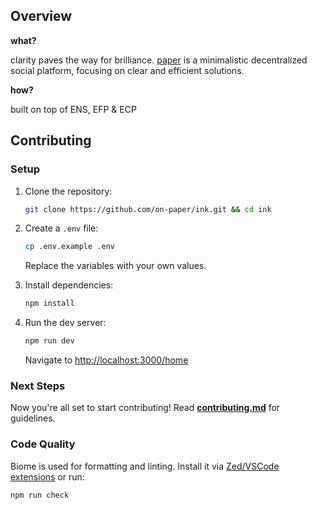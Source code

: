 ## Overview

**what?**

clarity paves the way for brilliance. [paper](https://paper.ink) is a minimalistic decentralized social platform, focusing on clear and efficient solutions.

**how?**

built on top of ENS, EFP & ECP


## Contributing

### Setup

1. Clone the repository:
   ```sh
   git clone https://github.com/on-paper/ink.git && cd ink
   ```

2. Create a `.env` file:
   ```sh
   cp .env.example .env
   ```
   Replace the variables with your own values.

3. Install dependencies:
   ```sh
   npm install
   ```

4. Run the dev server:
   ```sh
   npm run dev
   ```
   Navigate to [http://localhost:3000/home](http://localhost:3000/home)

### Next Steps

Now you're all set to start contributing! Read **[contributing.md](CONTRIBUTING.md)** for guidelines.

### Code Quality

Biome is used for formatting and linting. Install it via [Zed/VSCode extensions](https://biomejs.dev/guides/getting-started/) or run:
```sh
npm run check
```

